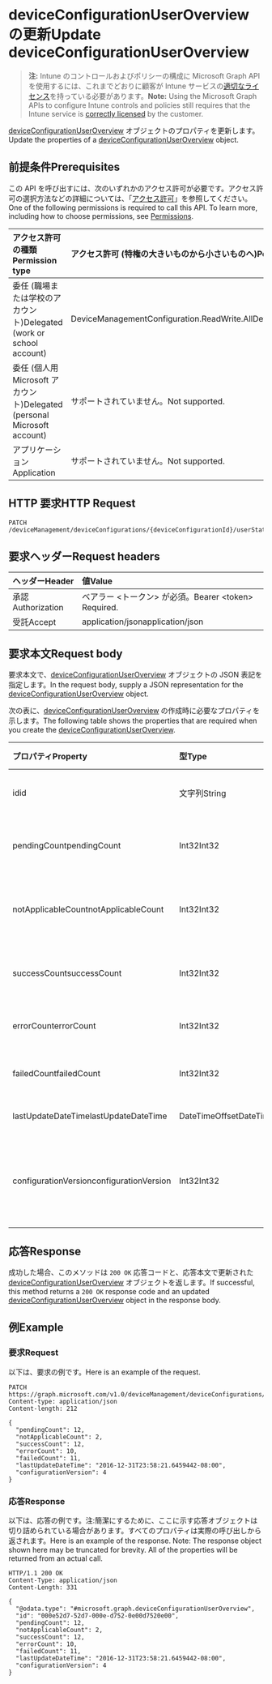 # <a name="update-deviceconfigurationuseroverview"></a><span data-ttu-id="53b91-101">deviceConfigurationUserOverview の更新</span><span class="sxs-lookup"><span data-stu-id="53b91-101">Update deviceConfigurationUserOverview</span></span>

> <span data-ttu-id="53b91-102">**注:** Intune のコントロールおよびポリシーの構成に Microsoft Graph API を使用するには、これまでどおりに顧客が Intune サービスの[適切なライセンス](https://go.microsoft.com/fwlink/?linkid=839381)を持っている必要があります。</span><span class="sxs-lookup"><span data-stu-id="53b91-102">**Note:** Using the Microsoft Graph APIs to configure Intune controls and policies still requires that the Intune service is [correctly licensed](https://go.microsoft.com/fwlink/?linkid=839381) by the customer.</span></span>

<span data-ttu-id="53b91-103">[deviceConfigurationUserOverview](../resources/intune_deviceconfig_deviceconfigurationuseroverview.md) オブジェクトのプロパティを更新します。</span><span class="sxs-lookup"><span data-stu-id="53b91-103">Update the properties of a [deviceConfigurationUserOverview](../resources/intune_deviceconfig_deviceconfigurationuseroverview.md) object.</span></span>
## <a name="prerequisites"></a><span data-ttu-id="53b91-104">前提条件</span><span class="sxs-lookup"><span data-stu-id="53b91-104">Prerequisites</span></span>
<span data-ttu-id="53b91-p101">この API を呼び出すには、次のいずれかのアクセス許可が必要です。アクセス許可の選択方法などの詳細については、「[アクセス許可](../../../concepts/permissions_reference.md)」を参照してください。</span><span class="sxs-lookup"><span data-stu-id="53b91-p101">One of the following permissions is required to call this API. To learn more, including how to choose permissions, see [Permissions](../../../concepts/permissions_reference.md).</span></span>

|<span data-ttu-id="53b91-107">アクセス許可の種類</span><span class="sxs-lookup"><span data-stu-id="53b91-107">Permission type</span></span>|<span data-ttu-id="53b91-108">アクセス許可 (特権の大きいものから小さいものへ)</span><span class="sxs-lookup"><span data-stu-id="53b91-108">Permissions (from most to least privileged)</span></span>|
|:---|:---|
|<span data-ttu-id="53b91-109">委任 (職場または学校のアカウント)</span><span class="sxs-lookup"><span data-stu-id="53b91-109">Delegated (work or school account)</span></span>|<span data-ttu-id="53b91-110">DeviceManagementConfiguration.ReadWrite.All</span><span class="sxs-lookup"><span data-stu-id="53b91-110">DeviceManagementConfiguration.ReadWrite.All</span></span>|
|<span data-ttu-id="53b91-111">委任 (個人用 Microsoft アカウント)</span><span class="sxs-lookup"><span data-stu-id="53b91-111">Delegated (personal Microsoft account)</span></span>|<span data-ttu-id="53b91-112">サポートされていません。</span><span class="sxs-lookup"><span data-stu-id="53b91-112">Not supported.</span></span>|
|<span data-ttu-id="53b91-113">アプリケーション</span><span class="sxs-lookup"><span data-stu-id="53b91-113">Application</span></span>|<span data-ttu-id="53b91-114">サポートされていません。</span><span class="sxs-lookup"><span data-stu-id="53b91-114">Not supported.</span></span>|

## <a name="http-request"></a><span data-ttu-id="53b91-115">HTTP 要求</span><span class="sxs-lookup"><span data-stu-id="53b91-115">HTTP Request</span></span>
<!-- {
  "blockType": "ignored"
}
-->
``` http
PATCH /deviceManagement/deviceConfigurations/{deviceConfigurationId}/userStatusOverview
```

## <a name="request-headers"></a><span data-ttu-id="53b91-116">要求ヘッダー</span><span class="sxs-lookup"><span data-stu-id="53b91-116">Request headers</span></span>
|<span data-ttu-id="53b91-117">ヘッダー</span><span class="sxs-lookup"><span data-stu-id="53b91-117">Header</span></span>|<span data-ttu-id="53b91-118">値</span><span class="sxs-lookup"><span data-stu-id="53b91-118">Value</span></span>|
|:---|:---|
|<span data-ttu-id="53b91-119">承認</span><span class="sxs-lookup"><span data-stu-id="53b91-119">Authorization</span></span>|<span data-ttu-id="53b91-120">ベアラー &lt;トークン&gt; が必須。</span><span class="sxs-lookup"><span data-stu-id="53b91-120">Bearer &lt;token&gt; Required.</span></span>|
|<span data-ttu-id="53b91-121">受託</span><span class="sxs-lookup"><span data-stu-id="53b91-121">Accept</span></span>|<span data-ttu-id="53b91-122">application/json</span><span class="sxs-lookup"><span data-stu-id="53b91-122">application/json</span></span>|

## <a name="request-body"></a><span data-ttu-id="53b91-123">要求本文</span><span class="sxs-lookup"><span data-stu-id="53b91-123">Request body</span></span>
<span data-ttu-id="53b91-124">要求本文で、[deviceConfigurationUserOverview](../resources/intune_deviceconfig_deviceconfigurationuseroverview.md) オブジェクトの JSON 表記を指定します。</span><span class="sxs-lookup"><span data-stu-id="53b91-124">In the request body, supply a JSON representation for the [deviceConfigurationUserOverview](../resources/intune_deviceconfig_deviceconfigurationuseroverview.md) object.</span></span>

<span data-ttu-id="53b91-125">次の表に、[deviceConfigurationUserOverview](../resources/intune_deviceconfig_deviceconfigurationuseroverview.md) の作成時に必要なプロパティを示します。</span><span class="sxs-lookup"><span data-stu-id="53b91-125">The following table shows the properties that are required when you create the [deviceConfigurationUserOverview](../resources/intune_deviceconfig_deviceconfigurationuseroverview.md).</span></span>

|<span data-ttu-id="53b91-126">プロパティ</span><span class="sxs-lookup"><span data-stu-id="53b91-126">Property</span></span>|<span data-ttu-id="53b91-127">型</span><span class="sxs-lookup"><span data-stu-id="53b91-127">Type</span></span>|<span data-ttu-id="53b91-128">説明</span><span class="sxs-lookup"><span data-stu-id="53b91-128">Description</span></span>|
|:---|:---|:---|
|<span data-ttu-id="53b91-129">id</span><span class="sxs-lookup"><span data-stu-id="53b91-129">id</span></span>|<span data-ttu-id="53b91-130">文字列</span><span class="sxs-lookup"><span data-stu-id="53b91-130">String</span></span>|<span data-ttu-id="53b91-131">エンティティのキー。</span><span class="sxs-lookup"><span data-stu-id="53b91-131">Key of the entity.</span></span>|
|<span data-ttu-id="53b91-132">pendingCount</span><span class="sxs-lookup"><span data-stu-id="53b91-132">pendingCount</span></span>|<span data-ttu-id="53b91-133">Int32</span><span class="sxs-lookup"><span data-stu-id="53b91-133">Int32</span></span>|<span data-ttu-id="53b91-134">保留中のユーザーの数</span><span class="sxs-lookup"><span data-stu-id="53b91-134">Number of pending Users</span></span>|
|<span data-ttu-id="53b91-135">notApplicableCount</span><span class="sxs-lookup"><span data-stu-id="53b91-135">notApplicableCount</span></span>|<span data-ttu-id="53b91-136">Int32</span><span class="sxs-lookup"><span data-stu-id="53b91-136">Int32</span></span>|<span data-ttu-id="53b91-137">該当しないユーザーの数</span><span class="sxs-lookup"><span data-stu-id="53b91-137">Number of not applicable users.</span></span>|
|<span data-ttu-id="53b91-138">successCount</span><span class="sxs-lookup"><span data-stu-id="53b91-138">successCount</span></span>|<span data-ttu-id="53b91-139">Int32</span><span class="sxs-lookup"><span data-stu-id="53b91-139">Int32</span></span>|<span data-ttu-id="53b91-140">成功したユーザーの数</span><span class="sxs-lookup"><span data-stu-id="53b91-140">Number of succeeded Users</span></span>|
|<span data-ttu-id="53b91-141">errorCount</span><span class="sxs-lookup"><span data-stu-id="53b91-141">errorCount</span></span>|<span data-ttu-id="53b91-142">Int32</span><span class="sxs-lookup"><span data-stu-id="53b91-142">Int32</span></span>|<span data-ttu-id="53b91-143">エラー ユーザーの数</span><span class="sxs-lookup"><span data-stu-id="53b91-143">Number of error Users</span></span>|
|<span data-ttu-id="53b91-144">failedCount</span><span class="sxs-lookup"><span data-stu-id="53b91-144">failedCount</span></span>|<span data-ttu-id="53b91-145">Int32</span><span class="sxs-lookup"><span data-stu-id="53b91-145">Int32</span></span>|<span data-ttu-id="53b91-146">失敗したユーザーの数</span><span class="sxs-lookup"><span data-stu-id="53b91-146">Number of failed Users</span></span>|
|<span data-ttu-id="53b91-147">lastUpdateDateTime</span><span class="sxs-lookup"><span data-stu-id="53b91-147">lastUpdateDateTime</span></span>|<span data-ttu-id="53b91-148">DateTimeOffset</span><span class="sxs-lookup"><span data-stu-id="53b91-148">DateTimeOffset</span></span>|<span data-ttu-id="53b91-149">最終更新時刻</span><span class="sxs-lookup"><span data-stu-id="53b91-149">Last update time</span></span>|
|<span data-ttu-id="53b91-150">configurationVersion</span><span class="sxs-lookup"><span data-stu-id="53b91-150">configurationVersion</span></span>|<span data-ttu-id="53b91-151">Int32</span><span class="sxs-lookup"><span data-stu-id="53b91-151">Int32</span></span>|<span data-ttu-id="53b91-152">対象の概要に関するポリシーのバージョン</span><span class="sxs-lookup"><span data-stu-id="53b91-152">Version of the policy for that overview</span></span>|



## <a name="response"></a><span data-ttu-id="53b91-153">応答</span><span class="sxs-lookup"><span data-stu-id="53b91-153">Response</span></span>
<span data-ttu-id="53b91-154">成功した場合、このメソッドは `200 OK` 応答コードと、応答本文で更新された [deviceConfigurationUserOverview](../resources/intune_deviceconfig_deviceconfigurationuseroverview.md) オブジェクトを返します。</span><span class="sxs-lookup"><span data-stu-id="53b91-154">If successful, this method returns a `200 OK` response code and an updated [deviceConfigurationUserOverview](../resources/intune_deviceconfig_deviceconfigurationuseroverview.md) object in the response body.</span></span>

## <a name="example"></a><span data-ttu-id="53b91-155">例</span><span class="sxs-lookup"><span data-stu-id="53b91-155">Example</span></span>
### <a name="request"></a><span data-ttu-id="53b91-156">要求</span><span class="sxs-lookup"><span data-stu-id="53b91-156">Request</span></span>
<span data-ttu-id="53b91-157">以下は、要求の例です。</span><span class="sxs-lookup"><span data-stu-id="53b91-157">Here is an example of the request.</span></span>
``` http
PATCH https://graph.microsoft.com/v1.0/deviceManagement/deviceConfigurations/{deviceConfigurationId}/userStatusOverview
Content-type: application/json
Content-length: 212

{
  "pendingCount": 12,
  "notApplicableCount": 2,
  "successCount": 12,
  "errorCount": 10,
  "failedCount": 11,
  "lastUpdateDateTime": "2016-12-31T23:58:21.6459442-08:00",
  "configurationVersion": 4
}
```

### <a name="response"></a><span data-ttu-id="53b91-158">応答</span><span class="sxs-lookup"><span data-stu-id="53b91-158">Response</span></span>
<span data-ttu-id="53b91-p102">以下は、応答の例です。注:簡潔にするために、ここに示す応答オブジェクトは切り詰められている場合があります。すべてのプロパティは実際の呼び出しから返されます。</span><span class="sxs-lookup"><span data-stu-id="53b91-p102">Here is an example of the response. Note: The response object shown here may be truncated for brevity. All of the properties will be returned from an actual call.</span></span>
``` http
HTTP/1.1 200 OK
Content-Type: application/json
Content-Length: 331

{
  "@odata.type": "#microsoft.graph.deviceConfigurationUserOverview",
  "id": "000e52d7-52d7-000e-d752-0e00d7520e00",
  "pendingCount": 12,
  "notApplicableCount": 2,
  "successCount": 12,
  "errorCount": 10,
  "failedCount": 11,
  "lastUpdateDateTime": "2016-12-31T23:58:21.6459442-08:00",
  "configurationVersion": 4
}
```



